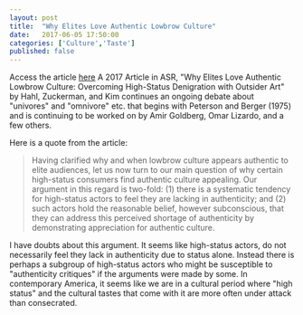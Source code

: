 ```yaml
---
layout: post
title:  "Why Elites Love Authentic Lowbrow Culture"
date:   2017-06-05 17:50:00
categories: ['Culture','Taste']
published: false
---
```

Access the article [here](http://journals.sagepub.com/doi/full/10.1177/0003122417710642)
A 2017 Article in ASR, "Why Elites Love Authentic Lowbrow Culture: Overcoming High-Status Denigration with Outsider Art" by Hahl, Zuckerman, and Kim continues an ongoing debate about "univores" and "omnivore" etc. that begins with Peterson and Berger (1975) and is continuing to be worked on by Amir Goldberg, Omar Lizardo, and a few others.

Here is a quote from the article:
>Having clarified why and when lowbrow culture appears authentic to elite audiences, let us now turn to our main question of why certain high-status consumers find authentic culture appealing. Our argument in this regard is two-fold: (1) there is a systematic tendency for high-status actors to feel they are lacking in authenticity; and (2) such actors hold the reasonable belief, however subconscious, that they can address this perceived shortage of authenticity by demonstrating appreciation for authentic culture.

I have doubts about this argument.
It seems like high-status actors, do not necessarily feel they lack in authenticity due to status alone.
Instead there is perhaps a subgroup of high-status actors who might be susceptible to "authenticity critiques" if the arguments were made by some.
In contemporary America, it seems like we are in a cultural period where "high status" and the cultural tastes that come with it are more often under attack than consecrated.
